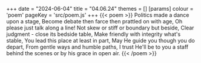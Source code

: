 +++
date = "2024-06-04"
title = "04.06.24"
themes = []
[params]
  colour = 'poem'
  pageKey = 'src/poem.js'
+++
{{< poem >}}
Politics made a dance upon a stage,
Become debate then farce then prattled on with age,
Oh please just talk along a line!
Not skew or stiff or boundary but beside,
Clear judgment - close its bedside table,
Make friendly with integrity what's stable,
You lead this place at least in part,
May He guide you though you do depart,
From gentle ways and humble paths,
I trust He'll be to you a staff
behind the scenes or by his grace in open air.
{{< /poem >}}